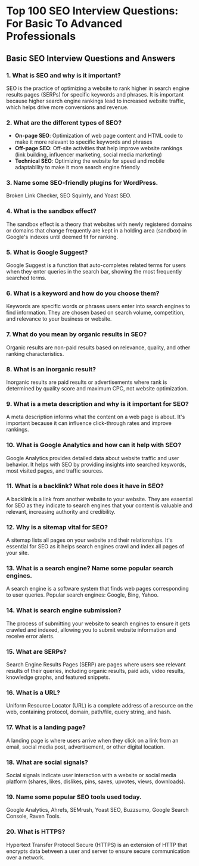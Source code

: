 
# Top 100 SEO Interview Questions: For Basic To Advanced Professionals

## Basic SEO Interview Questions and Answers

### 1. What is SEO and why is it important?
SEO is the practice of optimizing a website to rank higher in search engine results pages (SERPs) for specific keywords and phrases. It is important because higher search engine rankings lead to increased website traffic, which helps drive more conversions and revenue.

### 2. What are the different types of SEO?
- **On-page SEO**: Optimization of web page content and HTML code to make it more relevant to specific keywords and phrases
- **Off-page SEO**: Off-site activities that help improve website rankings (link building, influencer marketing, social media marketing)
- **Technical SEO**: Optimizing the website for speed and mobile adaptability to make it more search engine friendly

### 3. Name some SEO-friendly plugins for WordPress.
Broken Link Checker, SEO Squirrly, and Yoast SEO.

### 4. What is the sandbox effect?
The sandbox effect is a theory that websites with newly registered domains or domains that change frequently are kept in a holding area (sandbox) in Google's indexes until deemed fit for ranking.

### 5. What is Google Suggest?
Google Suggest is a function that auto-completes related terms for users when they enter queries in the search bar, showing the most frequently searched terms.

### 6. What is a keyword and how do you choose them?
Keywords are specific words or phrases users enter into search engines to find information. They are chosen based on search volume, competition, and relevance to your business or website.

### 7. What do you mean by organic results in SEO?
Organic results are non-paid results based on relevance, quality, and other ranking characteristics.

### 8. What is an inorganic result?
Inorganic results are paid results or advertisements where rank is determined by quality score and maximum CPC, not website optimization.

### 9. What is a meta description and why is it important for SEO?
A meta description informs what the content on a web page is about. It's important because it can influence click-through rates and improve rankings.

### 10. What is Google Analytics and how can it help with SEO?
Google Analytics provides detailed data about website traffic and user behavior. It helps with SEO by providing insights into searched keywords, most visited pages, and traffic sources.

### 11. What is a backlink? What role does it have in SEO?
A backlink is a link from another website to your website. They are essential for SEO as they indicate to search engines that your content is valuable and relevant, increasing authority and credibility.

### 12. Why is a sitemap vital for SEO?
A sitemap lists all pages on your website and their relationships. It's essential for SEO as it helps search engines crawl and index all pages of your site.

### 13. What is a search engine? Name some popular search engines.
A search engine is a software system that finds web pages corresponding to user queries. Popular search engines: Google, Bing, Yahoo.

### 14. What is search engine submission?
The process of submitting your website to search engines to ensure it gets crawled and indexed, allowing you to submit website information and receive error alerts.

### 15. What are SERPs?
Search Engine Results Pages (SERP) are pages where users see relevant results of their queries, including organic results, paid ads, video results, knowledge graphs, and featured snippets.

### 16. What is a URL?
Uniform Resource Locator (URL) is a complete address of a resource on the web, containing protocol, domain, path/file, query string, and hash.

### 17. What is a landing page?
A landing page is where users arrive when they click on a link from an email, social media post, advertisement, or other digital location.

### 18. What are social signals?
Social signals indicate user interaction with a website or social media platform (shares, likes, dislikes, pins, saves, upvotes, views, downloads).

### 19. Name some popular SEO tools used today.
Google Analytics, Ahrefs, SEMrush, Yoast SEO, Buzzsumo, Google Search Console, Raven Tools.

### 20. What is HTTPS?
Hypertext Transfer Protocol Secure (HTTPS) is an extension of HTTP that encrypts data between a user and server to ensure secure communication over a network.
